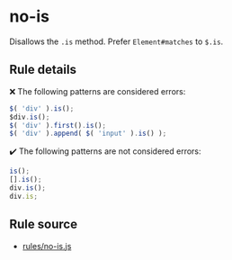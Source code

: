 # no-is

Disallows the `.is` method. Prefer `Element#matches` to `$.is`.

## Rule details

❌ The following patterns are considered errors:
```js
$( 'div' ).is();
$div.is();
$( 'div' ).first().is();
$( 'div' ).append( $( 'input' ).is() );
```

✔️ The following patterns are not considered errors:
```js
is();
[].is();
div.is();
div.is;
```
## Rule source

* [rules/no-is.js](../rules/no-is.js)
